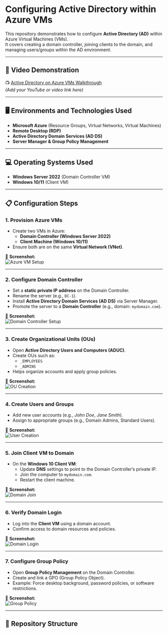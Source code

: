 # Configuring Active Directory within Azure VMs  

This repository demonstrates how to configure **Active Directory (AD)** within Azure Virtual Machines (VMs).  
It covers creating a domain controller, joining clients to the domain, and managing users/groups within the AD environment.  

---

## 🎥 Video Demonstration  
📺 [Active Directory on Azure VMs Walkthrough](#)  
*(Add your YouTube or video link here)*  

---

## 🖥️ Environments and Technologies Used  
- **Microsoft Azure** (Resource Groups, Virtual Networks, Virtual Machines)  
- **Remote Desktop (RDP)**  
- **Active Directory Domain Services (AD DS)**  
- **Server Manager & Group Policy Management**  

---

## 💻 Operating Systems Used  
- **Windows Server 2022** (Domain Controller VM)  
- **Windows 10/11** (Client VM)  

---

## 📋 Configuration Steps  

### 1. Provision Azure VMs  
- Create two VMs in Azure:  
  - **Domain Controller (Windows Server 2022)**  
  - **Client Machine (Windows 10/11)**  
- Ensure both are on the same **Virtual Network (VNet)**.  

📸 **Screenshot:**  
![Azure VM Setup](images/step1_vm_setup.png)  

---

### 2. Configure Domain Controller  
- Set a **static private IP address** on the Domain Controller.  
- Rename the server (e.g., `DC-1`).  
- Install **Active Directory Domain Services (AD DS)** via Server Manager.  
- Promote the server to a **Domain Controller** (e.g., domain: `mydomain.com`).  

📸 **Screenshot:**  
![Domain Controller Setup](images/step2_domain_controller.png)  

---

### 3. Create Organizational Units (OUs)  
- Open **Active Directory Users and Computers (ADUC)**.  
- Create OUs such as:  
  - `_EMPLOYEES`  
  - `_ADMINS`  
- Helps organize accounts and apply group policies.  

📸 **Screenshot:**  
![OU Creation](images/step3_ou.png)  

---

### 4. Create Users and Groups  
- Add new user accounts (e.g., *John Doe*, *Jane Smith*).  
- Assign to appropriate groups (e.g., Domain Admins, Standard Users).  

📸 **Screenshot:**  
![User Creation](images/step4_users.png)  

---

### 5. Join Client VM to Domain  
- On the **Windows 10 Client VM**:  
  - Update **DNS** settings to point to the Domain Controller’s private IP.  
  - Join the computer to `mydomain.com`.  
  - Restart the client machine.  

📸 **Screenshot:**  
![Domain Join](images/step5_client_join.png)  

---

### 6. Verify Domain Login  
- Log into the **Client VM** using a domain account.  
- Confirm access to domain resources and policies.  

📸 **Screenshot:**  
![Domain Login](images/step6_login.png)  

---

### 7. Configure Group Policy  
- Open **Group Policy Management** on the Domain Controller.  
- Create and link a GPO (Group Policy Object).  
- Example: Force desktop background, password policies, or software restrictions.  

📸 **Screenshot:**  
![Group Policy](images/step7_gpo.png)  

---

## 📂 Repository Structure  
